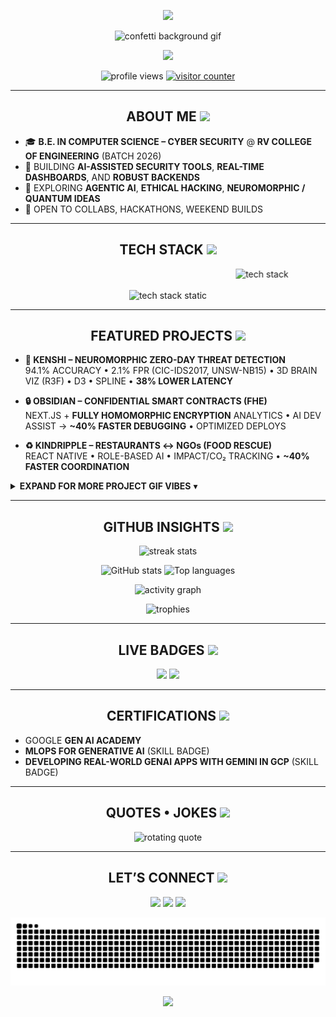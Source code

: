 <!-- =========================================
     YUVRAJ KUMAR • INTERACTIVE PROFILE README
     ========================================= -->

<!-- HEADER WAVES + TITLE -->
<p align="center">
  <img src="https://capsule-render.vercel.app/api?type=waving&height=220&color=0:7953CD,100:00C2FF&text=Hey%20there%20%F0%9F%91%8B%20I'm%20Yuvraj%20Kumar&fontAlign=50&fontSize=42&fontColor=ffffff&desc=Cybersecurity%20%7C%20AI%20%7C%20Full-Stack&descAlign=50&descSize=18" />
</p>

<!-- PARTICLE / CONFETTI MOMENT -->
<p align="center">
  <img src="https://cdn.dribbble.com/users/285475/screenshots/2083086/dribbble_1.gif" width="640" alt="confetti background gif">
</p>

<!-- TYPING INTRO -->
<p align="center">
  <img src="https://readme-typing-svg.demolab.com?font=Fira+Code&pause=1200&center=true&vCenter=true&width=820&lines=Cybersecurity+Enthusiast+%E2%9A%A1;AI+Innovator+%F0%9F%A4%96;Full-Stack+Developer+%F0%9F%92%BB;Always+Learning%2C+Building%2C+Shipping%20%E2%9C%A8" />
</p>

<!-- VISITORS / PROFILE VIEWS -->
<p align="center">
  <img src="https://komarev.com/ghpvc/?username=yuv1kun&style=for-the-badge&label=PROFILE+VIEWS" alt="profile views" />
  <a href="https://hits.seeyoufarm.com">
    <img src="https://hits.seeyoufarm.com/api/count/incr/badge.svg?url=https%3A%2F%2Fgithub.com%2Fyuv1kun&count_bg=%237953CD&title_bg=%23333333&icon=github.svg&icon_color=%23FFFFFF&title=VISITORS&edge_flat=false" alt="visitor counter"/>
  </a>
</p>

---

<h2 align="center"><b>ABOUT ME</b> <img src="https://media.giphy.com/media/3oEduSbSGpGaRX2Vri/giphy.gif" width="28" /></h2>

- 🎓 **B.E. IN COMPUTER SCIENCE – CYBER SECURITY** @ **RV COLLEGE OF ENGINEERING** (BATCH 2026)  
- 🔐 BUILDING **AI-ASSISTED SECURITY TOOLS**, **REAL-TIME DASHBOARDS**, AND **ROBUST BACKENDS**  
- 🌱 EXPLORING **AGENTIC AI**, **ETHICAL HACKING**, **NEUROMORPHIC / QUANTUM IDEAS**  
- 🤝 OPEN TO COLLABS, HACKATHONS, WEEKEND BUILDS

---

<h2 align="center"><b>TECH STACK</b> <img src="https://media.giphy.com/media/UVG0BN8TOMKkPOJS6e/giphy.gif" width="28" /></h2>

<!-- Animated marquee of icons -->
<p align="center">
  <marquee behavior="scroll" direction="left" scrollamount="6" width="92%">
    <img height="42" src="https://skillicons.dev/icons?i=java,python,cpp,js,ts,react,next,node,express,fastapi,flask,postgres,mysql,redis,docker,gcp,git,figma,tailwind,d3&perline=20" alt="tech stack" />
  </marquee>
</p>

<!-- Static fallback -->
<p align="center">
  <img height="42" src="https://skillicons.dev/icons?i=java,python,cpp,js,ts,react,next,node,express,fastapi,flask,postgres,mysql,redis,docker,gcp,git,figma,tailwind,d3&perline=10" alt="tech stack static" />
</p>

---

<h2 align="center"><b>FEATURED PROJECTS</b> <img src="https://media.giphy.com/media/l0ExvMq8h1aE7Y5bW/giphy.gif" width="28" /></h2>

- **🧠 KENSHI – NEUROMORPHIC ZERO-DAY THREAT DETECTION**  
  94.1% ACCURACY • 2.1% FPR (CIC-IDS2017, UNSW-NB15) • 3D BRAIN VIZ (R3F) • D3 • SPLINE • **38% LOWER LATENCY**

- **🔒 OBSIDIAN – CONFIDENTIAL SMART CONTRACTS (FHE)**  
  NEXT.JS + **FULLY HOMOMORPHIC ENCRYPTION** ANALYTICS • AI DEV ASSIST → **~40% FASTER DEBUGGING** • OPTIMIZED DEPLOYS

- **♻️ KINDRIPPLE – RESTAURANTS ↔ NGOs (FOOD RESCUE)**  
  REACT NATIVE • ROLE-BASED AI • IMPACT/CO₂ TRACKING • **~40% FASTER COORDINATION**

<details>
  <summary><b>EXPAND FOR MORE PROJECT GIF VIBES</b> ▾</summary>
  <br/>
  <p align="center">
    <img src="https://media.giphy.com/media/eNAsjO55tPbgaor7ma/giphy.gif" width="320" />
    <img src="https://media.giphy.com/media/WoD6JZnwap6s8/giphy.gif" width="320" />
  </p>
</details>

---

<h2 align="center"><b>GITHUB INSIGHTS</b> <img src="https://media.giphy.com/media/26tn33aiTi1jkl6H6/giphy.gif" width="28" /></h2>

<p align="center">
  <img height="165" src="https://streak-stats.demolab.com?user=yuv1kun&theme=radical&date_format=j%20M%5B%20Y%5D&fire=DD2727" alt="streak stats"/>
</p>

<p align="center">
  <img height="170" src="https://github-readme-stats.vercel.app/api?username=yuv1kun&show_icons=true&theme=radical&rank_icon=github" alt="GitHub stats"/>
  <img height="170" src="https://github-readme-stats.vercel.app/api/top-langs/?username=yuv1kun&layout=compact&theme=radical&langs_count=10" alt="Top languages"/>
</p>

<!-- Dynamic Activity Graph -->
<p align="center">
  <img src="https://github-readme-activity-graph.vercel.app/graph?username=yuv1kun&theme=react-dark&hide_border=true&area=true" alt="activity graph"/>
</p>

<!-- Trophies -->
<p align="center">
  <img src="https://github-profile-trophy.vercel.app/?username=yuv1kun&theme=radical&row=1&column=6" alt="trophies"/>
</p>

---

<h2 align="center"><b>LIVE BADGES</b> <img src="https://media.giphy.com/media/j5hJ4Fes7wN4E/giphy.gif" width="28" /></h2>

<p align="center">
  <img src="https://img.shields.io/github/followers/yuv1kun?style=for-the-badge&logo=github" />
  <img src="https://img.shields.io/github/stars/yuv1kun?style=for-the-badge&logo=github" />
  <!-- OPTIONAL: replace 'yourhandle' with your X handle if you want this -->
  <!-- <img src="https://img.shields.io/twitter/follow/yourhandle?style=for-the-badge&logo=x" /> -->
</p>

---

<h2 align="center"><b>CERTIFICATIONS</b> <img src="https://media.giphy.com/media/ZbftmEwHTJIBm/giphy.gif" width="28" /></h2>

- GOOGLE **GEN AI ACADEMY**  
- **MLOPS FOR GENERATIVE AI** (SKILL BADGE)  
- **DEVELOPING REAL-WORLD GENAI APPS WITH GEMINI IN GCP** (SKILL BADGE)

---

<h2 align="center"><b>QUOTES • JOKES</b> <img src="https://media.giphy.com/media/13HgwGsXF0aiGY/giphy.gif" width="28" /></h2>

<p align="center">
  <img src="https://quotes-github-readme.vercel.app/api?type=horizontal&theme=radical" alt="rotating quote"/>
</p>

---

<h2 align="center"><b>LET’S CONNECT</b> <img src="https://media.giphy.com/media/5WJlA1Q4YQk0E/giphy.gif" width="28" /></h2>

<p align="center">
  <a href="mailto:kyuvraj756@gmail.com"><img src="https://img.shields.io/badge/GMAIL-D14836?logo=gmail&logoColor=white&style=for-the-badge"/></a>
  <a href="https://www.linkedin.com/in/yuvraj-kumar101"><img src="https://img.shields.io/badge/LINKEDIN-0A66C2?logo=linkedin&logoColor=white&style=for-the-badge"/></a>
  <a href="https://github.com/yuv1kun"><img src="https://img.shields.io/badge/GITHUB-181717?logo=github&logoColor=white&style=for-the-badge"/></a>
</p>

<!-- Snake contribution animation -->
<p align="center">
  <img src="https://github.com/Platane/snk/raw/output/github-contribution-grid-snake.svg" alt="snake animation" />
</p>

<!-- FOOTER WAVES -->
<p align="center">
  <img src="https://capsule-render.vercel.app/api?type=waving&height=140&section=footer&color=0:00C2FF,100:7953CD" />
</p>
